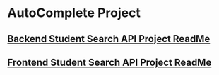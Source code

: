 
# AutoComplete Project

## [Backend Student Search API Project ReadMe](./backend/README.md)

## [Frontend Student Search API Project ReadMe](./frontend/README.md)